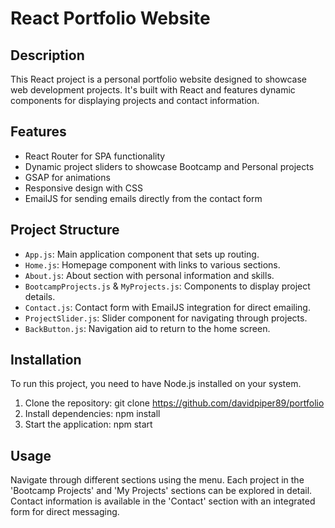 # React Portfolio Website

## Description

This React project is a personal portfolio website designed to showcase web development projects. It's built with React and features dynamic components for displaying projects and contact information.

## Features

- React Router for SPA functionality
- Dynamic project sliders to showcase Bootcamp and Personal projects
- GSAP for animations
- Responsive design with CSS
- EmailJS for sending emails directly from the contact form

## Project Structure

- `App.js`: Main application component that sets up routing.
- `Home.js`: Homepage component with links to various sections.
- `About.js`: About section with personal information and skills.
- `BootcampProjects.js` & `MyProjects.js`: Components to display project details.
- `Contact.js`: Contact form with EmailJS integration for direct emailing.
- `ProjectSlider.js`: Slider component for navigating through projects.
- `BackButton.js`: Navigation aid to return to the home screen.

## Installation

To run this project, you need to have Node.js installed on your system.

1. Clone the repository: git clone https://github.com/davidpiper89/portfolio
2. Install dependencies: npm install
3. Start the application: npm start
   
## Usage

Navigate through different sections using the menu. Each project in the 'Bootcamp Projects' and 'My Projects' sections can be explored in detail. Contact information is available in the 'Contact' section with an integrated form for direct messaging.


